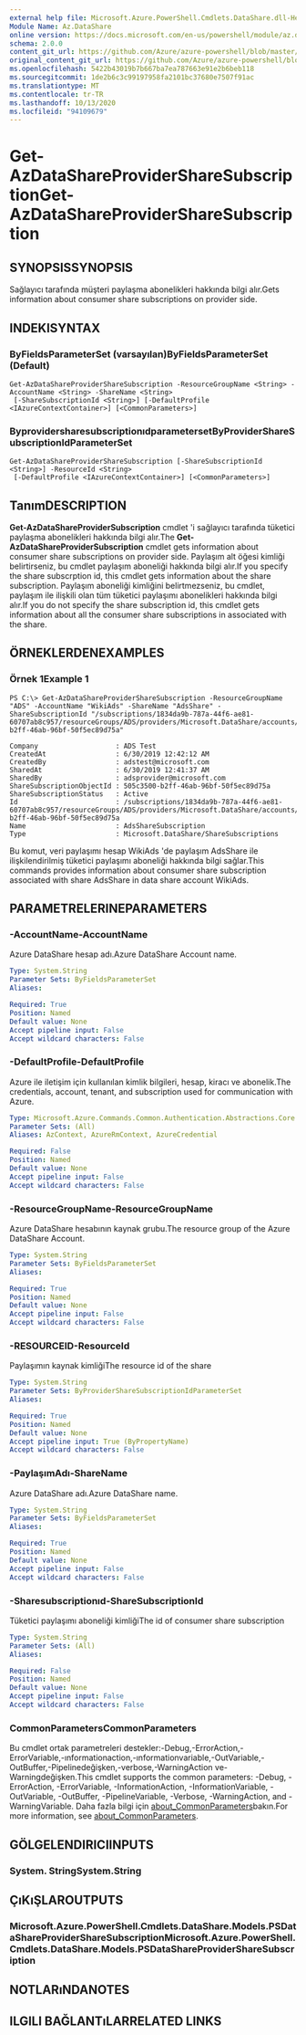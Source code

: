 ```yaml
---
external help file: Microsoft.Azure.PowerShell.Cmdlets.DataShare.dll-Help.xml
Module Name: Az.DataShare
online version: https://docs.microsoft.com/en-us/powershell/module/az.datashare/get-azdatashareprovidersharesubscription
schema: 2.0.0
content_git_url: https://github.com/Azure/azure-powershell/blob/master/src/DataShare/DataShare/help/Get-AzDataShareProviderShareSubscription.md
original_content_git_url: https://github.com/Azure/azure-powershell/blob/master/src/DataShare/DataShare/help/Get-AzDataShareProviderShareSubscription.md
ms.openlocfilehash: 5422b43019b7b667ba7ea787663e91e2b6beb118
ms.sourcegitcommit: 1de2b6c3c99197958fa2101bc37680e7507f91ac
ms.translationtype: MT
ms.contentlocale: tr-TR
ms.lasthandoff: 10/13/2020
ms.locfileid: "94109679"
---
```

# <span data-ttu-id="d206b-101">Get-AzDataShareProviderShareSubscription</span><span class="sxs-lookup"><span data-stu-id="d206b-101">Get-AzDataShareProviderShareSubscription</span></span>

## <span data-ttu-id="d206b-102">SYNOPSIS</span><span class="sxs-lookup"><span data-stu-id="d206b-102">SYNOPSIS</span></span>
<span data-ttu-id="d206b-103">Sağlayıcı tarafında müşteri paylaşma abonelikleri hakkında bilgi alır.</span><span class="sxs-lookup"><span data-stu-id="d206b-103">Gets information about consumer share subscriptions on provider side.</span></span>

## <span data-ttu-id="d206b-104">INDEKI</span><span class="sxs-lookup"><span data-stu-id="d206b-104">SYNTAX</span></span>

### <span data-ttu-id="d206b-105">ByFieldsParameterSet (varsayılan)</span><span class="sxs-lookup"><span data-stu-id="d206b-105">ByFieldsParameterSet (Default)</span></span>
```
Get-AzDataShareProviderShareSubscription -ResourceGroupName <String> -AccountName <String> -ShareName <String>
 [-ShareSubscriptionId <String>] [-DefaultProfile <IAzureContextContainer>] [<CommonParameters>]
```

### <span data-ttu-id="d206b-106">Byprovidersharesubscriptionıdparameterset</span><span class="sxs-lookup"><span data-stu-id="d206b-106">ByProviderShareSubscriptionIdParameterSet</span></span>
```
Get-AzDataShareProviderShareSubscription [-ShareSubscriptionId <String>] -ResourceId <String>
 [-DefaultProfile <IAzureContextContainer>] [<CommonParameters>]
```

## <span data-ttu-id="d206b-107">Tanım</span><span class="sxs-lookup"><span data-stu-id="d206b-107">DESCRIPTION</span></span>
<span data-ttu-id="d206b-108">**Get-AzDataShareProviderSubscription** cmdlet 'i sağlayıcı tarafında tüketici paylaşma abonelikleri hakkında bilgi alır.</span><span class="sxs-lookup"><span data-stu-id="d206b-108">The **Get-AzDataShareProviderSubscription** cmdlet gets information about consumer share subscriptions on provider side.</span></span> <span data-ttu-id="d206b-109">Paylaşım alt öğesi kimliği belirtirseniz, bu cmdlet paylaşım aboneliği hakkında bilgi alır.</span><span class="sxs-lookup"><span data-stu-id="d206b-109">If you specify the share subscrption id, this cmdlet gets information about the share subscription.</span></span> <span data-ttu-id="d206b-110">Paylaşım aboneliği kimliğini belirtmezseniz, bu cmdlet, paylaşım ile ilişkili olan tüm tüketici paylaşımı abonelikleri hakkında bilgi alır.</span><span class="sxs-lookup"><span data-stu-id="d206b-110">If you do not specify the share subscription id, this cmdlet gets information about all the consumer share subscriptions in associated with the share.</span></span>

## <span data-ttu-id="d206b-111">ÖRNEKLERDEN</span><span class="sxs-lookup"><span data-stu-id="d206b-111">EXAMPLES</span></span>

### <span data-ttu-id="d206b-112">Örnek 1</span><span class="sxs-lookup"><span data-stu-id="d206b-112">Example 1</span></span>
```
PS C:\> Get-AzDataShareProviderShareSubscription -ResourceGroupName "ADS" -AccountName "WikiAds" -ShareName "AdsShare" -ShareSubscriptionId "/subscriptions/1834da9b-787a-44f6-ae81-60707ab8c957/resourceGroups/ADS/providers/Microsoft.DataShare/accounts/WikiAds/shares/AdsShare/shareSubscriptions/505c3500-b2ff-46ab-96bf-50f5ec89d75a"

Company                   : ADS Test
CreatedAt                 : 6/30/2019 12:42:12 AM
CreatedBy                 : adstest@microsoft.com
SharedAt                  : 6/30/2019 12:41:37 AM
SharedBy                  : adsprovider@microsoft.com
ShareSubscriptionObjectId : 505c3500-b2ff-46ab-96bf-50f5ec89d75a
ShareSubscriptionStatus   : Active
Id                        : /subscriptions/1834da9b-787a-44f6-ae81-60707ab8c957/resourceGroups/ADS/providers/Microsoft.DataShare/accounts/WikiAds/shares/AdsShare/shareSubscriptions/505c3500-b2ff-46ab-96bf-50f5ec89d75a
Name                      : AdsShareSubscription
Type                      : Microsoft.DataShare/ShareSubscriptions
```

<span data-ttu-id="d206b-113">Bu komut, veri paylaşımı hesap WikiAds 'de paylaşım AdsShare ile ilişkilendirilmiş tüketici paylaşımı aboneliği hakkında bilgi sağlar.</span><span class="sxs-lookup"><span data-stu-id="d206b-113">This commands provides information about consumer share subscription associated with share AdsShare in data share account WikiAds.</span></span>

## <span data-ttu-id="d206b-114">PARAMETRELERINE</span><span class="sxs-lookup"><span data-stu-id="d206b-114">PARAMETERS</span></span>

### <span data-ttu-id="d206b-115">-AccountName</span><span class="sxs-lookup"><span data-stu-id="d206b-115">-AccountName</span></span>
<span data-ttu-id="d206b-116">Azure DataShare hesap adı.</span><span class="sxs-lookup"><span data-stu-id="d206b-116">Azure DataShare Account name.</span></span>

```yaml
Type: System.String
Parameter Sets: ByFieldsParameterSet
Aliases:

Required: True
Position: Named
Default value: None
Accept pipeline input: False
Accept wildcard characters: False
```

### <span data-ttu-id="d206b-117">-DefaultProfile</span><span class="sxs-lookup"><span data-stu-id="d206b-117">-DefaultProfile</span></span>
<span data-ttu-id="d206b-118">Azure ile iletişim için kullanılan kimlik bilgileri, hesap, kiracı ve abonelik.</span><span class="sxs-lookup"><span data-stu-id="d206b-118">The credentials, account, tenant, and subscription used for communication with Azure.</span></span>

```yaml
Type: Microsoft.Azure.Commands.Common.Authentication.Abstractions.Core.IAzureContextContainer
Parameter Sets: (All)
Aliases: AzContext, AzureRmContext, AzureCredential

Required: False
Position: Named
Default value: None
Accept pipeline input: False
Accept wildcard characters: False
```

### <span data-ttu-id="d206b-119">-ResourceGroupName</span><span class="sxs-lookup"><span data-stu-id="d206b-119">-ResourceGroupName</span></span>
<span data-ttu-id="d206b-120">Azure DataShare hesabının kaynak grubu.</span><span class="sxs-lookup"><span data-stu-id="d206b-120">The resource group of the Azure DataShare Account.</span></span>

```yaml
Type: System.String
Parameter Sets: ByFieldsParameterSet
Aliases:

Required: True
Position: Named
Default value: None
Accept pipeline input: False
Accept wildcard characters: False
```

### <span data-ttu-id="d206b-121">-RESOURCEID</span><span class="sxs-lookup"><span data-stu-id="d206b-121">-ResourceId</span></span>
<span data-ttu-id="d206b-122">Paylaşımın kaynak kimliği</span><span class="sxs-lookup"><span data-stu-id="d206b-122">The resource id of the share</span></span>

```yaml
Type: System.String
Parameter Sets: ByProviderShareSubscriptionIdParameterSet
Aliases:

Required: True
Position: Named
Default value: None
Accept pipeline input: True (ByPropertyName)
Accept wildcard characters: False
```

### <span data-ttu-id="d206b-123">-PaylaşımAdı</span><span class="sxs-lookup"><span data-stu-id="d206b-123">-ShareName</span></span>
<span data-ttu-id="d206b-124">Azure DataShare adı.</span><span class="sxs-lookup"><span data-stu-id="d206b-124">Azure DataShare name.</span></span>

```yaml
Type: System.String
Parameter Sets: ByFieldsParameterSet
Aliases:

Required: True
Position: Named
Default value: None
Accept pipeline input: False
Accept wildcard characters: False
```

### <span data-ttu-id="d206b-125">-Sharesubscriptionıd</span><span class="sxs-lookup"><span data-stu-id="d206b-125">-ShareSubscriptionId</span></span>
<span data-ttu-id="d206b-126">Tüketici paylaşımı aboneliği kimliği</span><span class="sxs-lookup"><span data-stu-id="d206b-126">The id of consumer share subscription</span></span>

```yaml
Type: System.String
Parameter Sets: (All)
Aliases:

Required: False
Position: Named
Default value: None
Accept pipeline input: False
Accept wildcard characters: False
```

### <span data-ttu-id="d206b-127">CommonParameters</span><span class="sxs-lookup"><span data-stu-id="d206b-127">CommonParameters</span></span>
<span data-ttu-id="d206b-128">Bu cmdlet ortak parametreleri destekler:-Debug,-ErrorAction,-ErrorVariable,-ınformationaction,-ınformationvariable,-OutVariable,-OutBuffer,-Pipelinedeğişken,-verbose,-WarningAction ve-Warningdeğişken.</span><span class="sxs-lookup"><span data-stu-id="d206b-128">This cmdlet supports the common parameters: -Debug, -ErrorAction, -ErrorVariable, -InformationAction, -InformationVariable, -OutVariable, -OutBuffer, -PipelineVariable, -Verbose, -WarningAction, and -WarningVariable.</span></span> <span data-ttu-id="d206b-129">Daha fazla bilgi için [about_CommonParameters](http://go.microsoft.com/fwlink/?LinkID=113216)bakın.</span><span class="sxs-lookup"><span data-stu-id="d206b-129">For more information, see [about_CommonParameters](http://go.microsoft.com/fwlink/?LinkID=113216).</span></span>

## <span data-ttu-id="d206b-130">GÖLGELENDIRICI</span><span class="sxs-lookup"><span data-stu-id="d206b-130">INPUTS</span></span>

### <span data-ttu-id="d206b-131">System. String</span><span class="sxs-lookup"><span data-stu-id="d206b-131">System.String</span></span>

## <span data-ttu-id="d206b-132">ÇıKıŞLAR</span><span class="sxs-lookup"><span data-stu-id="d206b-132">OUTPUTS</span></span>

### <span data-ttu-id="d206b-133">Microsoft.Azure.PowerShell.Cmdlets.DataShare.Models.PSDataShareProviderShareSubscription</span><span class="sxs-lookup"><span data-stu-id="d206b-133">Microsoft.Azure.PowerShell.Cmdlets.DataShare.Models.PSDataShareProviderShareSubscription</span></span>

## <span data-ttu-id="d206b-134">NOTLARıNDA</span><span class="sxs-lookup"><span data-stu-id="d206b-134">NOTES</span></span>

## <span data-ttu-id="d206b-135">ILGILI BAĞLANTıLAR</span><span class="sxs-lookup"><span data-stu-id="d206b-135">RELATED LINKS</span></span>
